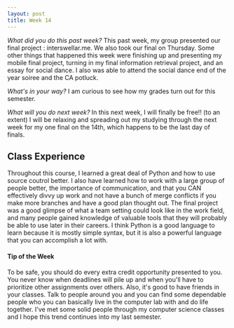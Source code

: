 ```yaml
---
layout: post
title: Week 14
---
```


_What did you do this past week?_ 
This past week, my group presented our final project : interswellar.me. We also took our final on Thursday. Some other things that happened this week were finishing up and presenting my mobile final project, turning in my final information retrieval project, and an essay for social dance. I also was able to attend the social dance end of the year soiree and the CA potluck.

_What's in your way?_ I am curious to see how my grades turn out for this semester.

_What will you do next week?_ In this next week, I will finally be free!! (to an extent) I will be relaxing and spreading out my studying through the next week for my one final on the 14th, which happens to be the last day of finals.


## Class Experience
Throughout this course, I learned a great deal of Python and how to use source coutrol better. I also have learned how to work with a large group of people better, the importance of communication, and that you CAN effectively divvy up work and not have a bunch of merge conflicts if you make more branches and have a good plan thought out. The final project was a good glimpse of what a team setting could look like in the work field, and many people gained knowledge of valuable tools that they will probably be able to use later in their careers. I think Python is a good language to learn because it is mostly simple syntax, but it is also a powerful language that you can accomplish a lot with.

#### Tip of the Week
To be safe, you should do every extra credit opportunity presented to you. You never know when deadlines will pile up and when you'll have to prioritize other assignments over others. Also, it's good to have friends in your classes. Talk to people around you and you can find some dependable people who you can basically live in the computer lab with and do life together. I've met some solid people through my computer science classes and I hope this trend continues into my last semester.
